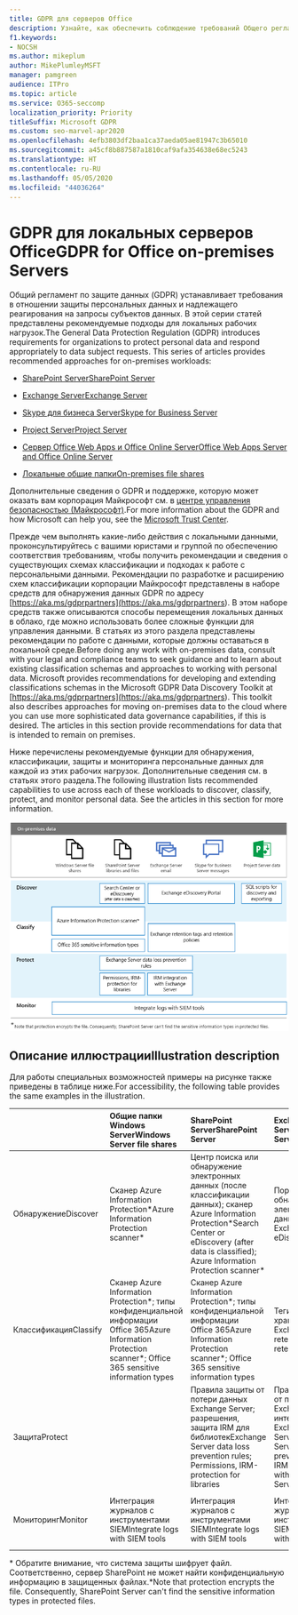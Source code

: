 ```yaml
---
title: GDPR для серверов Office
description: Узнайте, как обеспечить соблюдение требований Общего регламента по защите данных (GDPR) на локальных серверах Office.
f1.keywords:
- NOCSH
ms.author: mikeplum
author: MikePlumleyMSFT
manager: pamgreen
audience: ITPro
ms.topic: article
ms.service: O365-seccomp
localization_priority: Priority
titleSuffix: Microsoft GDPR
ms.custom: seo-marvel-apr2020
ms.openlocfilehash: 4efb3803df2baa1ca37aeda05ae81947c3b65010
ms.sourcegitcommit: a45cf8b887587a1810caf9afa354638e68ec5243
ms.translationtype: HT
ms.contentlocale: ru-RU
ms.lasthandoff: 05/05/2020
ms.locfileid: "44036264"
---
```

# <a name="gdpr-for-office-on-premises-servers"></a><span data-ttu-id="76148-103">GDPR для локальных серверов Office</span><span class="sxs-lookup"><span data-stu-id="76148-103">GDPR for Office on-premises Servers</span></span>

<span data-ttu-id="76148-p101">Общий регламент по защите данных (GDPR) устанавливает требования в отношении защиты персональных данных и надлежащего реагирования на запросы субъектов данных. В этой серии статей представлены рекомендуемые подходы для локальных рабочих нагрузок.</span><span class="sxs-lookup"><span data-stu-id="76148-p101">The General Data Protection Regulation (GDPR) introduces requirements for organizations to protect personal data and respond appropriately to data subject requests. This series of articles provides recommended approaches for on-premises workloads:</span></span>

-   [<span data-ttu-id="76148-106">SharePoint Server</span><span class="sxs-lookup"><span data-stu-id="76148-106">SharePoint Server</span></span>](gdpr-for-sharepoint-server.md)

-   [<span data-ttu-id="76148-107">Exchange Server</span><span class="sxs-lookup"><span data-stu-id="76148-107">Exchange Server</span></span>](gdpr-for-exchange-server.md)

-   [<span data-ttu-id="76148-108">Skype для бизнеса Server</span><span class="sxs-lookup"><span data-stu-id="76148-108">Skype for Business Server</span></span>](gdpr-for-skype-for-business-server.md)

-   [<span data-ttu-id="76148-109">Project Server</span><span class="sxs-lookup"><span data-stu-id="76148-109">Project Server</span></span>](gdpr-for-project-server.md)

-   [<span data-ttu-id="76148-110">Сервер Office Web Apps и Office Online Server</span><span class="sxs-lookup"><span data-stu-id="76148-110">Office Web Apps Server and Office Online Server</span></span>](gdpr-for-office-online-server.md)

-   [<span data-ttu-id="76148-111">Локальные общие папки</span><span class="sxs-lookup"><span data-stu-id="76148-111">On-premises file shares</span></span>](gdpr-for-on-premises-file-shares.md)

<span data-ttu-id="76148-112">Дополнительные сведения о GDPR и поддержке, которую может оказать вам корпорация Майкрософт см. в [центре управления безопасностью (Майкрософт)](https://www.microsoft.com/trust-center/privacy/gdpr-overview
).</span><span class="sxs-lookup"><span data-stu-id="76148-112">For more information about the GDPR and how Microsoft can help you, see the [Microsoft Trust Center](https://www.microsoft.com/trust-center/privacy/gdpr-overview
).</span></span>

<span data-ttu-id="76148-p102">Прежде чем выполнять какие-либо действия с локальными данными, проконсультируйтесь с вашими юристами и группой по обеспечению соответствия требованиям, чтобы получить рекомендации и сведения о существующих схемах классификации и подходах к работе с персональными данными. Рекомендации по разработке и расширению схем классификации корпорации Майкрософт представлены в наборе средств для обнаружения данных GDPR по адресу [https://aka.ms/gdprpartners](<https://aka.ms/gdprpartners>). В этом наборе средств также описываются способы перемещения локальных данных в облако, где можно использовать более сложные функции для управления данными. В статьях из этого раздела представлены рекомендации по работе с данными, которые должны оставаться в локальной среде.</span><span class="sxs-lookup"><span data-stu-id="76148-p102">Before doing any work with on-premises data, consult with your legal and compliance teams to seek guidance and to learn about existing classification schemas and approaches to working with personal data. Microsoft provides recommendations for developing and extending classifications schemas in the Microsoft GDPR Data Discovery Toolkit at [https://aka.ms/gdprpartners](<https://aka.ms/gdprpartners>). This toolkit also describes approaches for moving on-premises data to the cloud where you can use more sophisticated data governance capabilities, if this is desired. The articles in this section provide recommendations for data that is intended to remain on premises.</span></span>

<span data-ttu-id="76148-p103">Ниже перечислены рекомендуемые функции для обнаружения, классификации, защиты и мониторинга персональные данных для каждой из этих рабочих нагрузок. Дополнительные сведения см. в статьях этого раздела.</span><span class="sxs-lookup"><span data-stu-id="76148-p103">The following illustration lists recommended capabilities to use across each of these workloads to discover, classify, protect, and monitor personal data. See the articles in this section for more information.</span></span>

![](../media/gdpr-for-office-servers-image1.png)

## <a name="illustration-description"></a><span data-ttu-id="76148-119">Описание иллюстрации</span><span class="sxs-lookup"><span data-stu-id="76148-119">Illustration description</span></span>

<span data-ttu-id="76148-120">Для работы специальных возможностей примеры на рисунке также приведены в таблице ниже.</span><span class="sxs-lookup"><span data-stu-id="76148-120">For accessibility, the following table provides the same examples in the illustration.</span></span>

|             |<span data-ttu-id="76148-121">Общие папки Windows Server</span><span class="sxs-lookup"><span data-stu-id="76148-121">Windows Server file shares</span></span>|<span data-ttu-id="76148-122">SharePoint Server</span><span class="sxs-lookup"><span data-stu-id="76148-122">SharePoint Server</span></span>|<span data-ttu-id="76148-123">Exchange Server</span><span class="sxs-lookup"><span data-stu-id="76148-123">Exchange Server</span></span>|<span data-ttu-id="76148-124">Skype для бизнеса</span><span class="sxs-lookup"><span data-stu-id="76148-124">Skype for Business</span></span>|<span data-ttu-id="76148-125">Project Server</span><span class="sxs-lookup"><span data-stu-id="76148-125">Project Server</span></span>|
|:------------|:-------------------------|:----------------|:--------------|:-----------------|:-------------|
|<span data-ttu-id="76148-126">Обнаружение</span><span class="sxs-lookup"><span data-stu-id="76148-126">Discover</span></span>|<span data-ttu-id="76148-127">Сканер Azure Information Protection\*</span><span class="sxs-lookup"><span data-stu-id="76148-127">Azure Information Protection scanner\*</span></span>|<span data-ttu-id="76148-128">Центр поиска или обнаружение электронных данных (после классификации данных); сканер Azure Information Protection\*</span><span class="sxs-lookup"><span data-stu-id="76148-128">Search Center or eDiscovery (after data is classified); Azure Information Protection scanner\*</span></span>|<span data-ttu-id="76148-129">Портал обнаружения электронных данных Exchange</span><span class="sxs-lookup"><span data-stu-id="76148-129">Exchange eDiscovery Portal</span></span>|<span data-ttu-id="76148-130">Портал обнаружения электронных данных Exchange</span><span class="sxs-lookup"><span data-stu-id="76148-130">Exchange eDiscovery portal</span></span>|<span data-ttu-id="76148-131">Скрипты SQL для обнаружения и экспорта</span><span class="sxs-lookup"><span data-stu-id="76148-131">SQL scripts for discovery and exporting</span></span>|
|<span data-ttu-id="76148-132">Классификация</span><span class="sxs-lookup"><span data-stu-id="76148-132">Classify</span></span>|<span data-ttu-id="76148-133">Сканер Azure Information Protection\*; типы конфиденциальной информации Office 365</span><span class="sxs-lookup"><span data-stu-id="76148-133">Azure Information Protection scanner\*; Office 365 sensitive information types</span></span>|<span data-ttu-id="76148-134">Сканер Azure Information Protection\*; типы конфиденциальной информации Office 365</span><span class="sxs-lookup"><span data-stu-id="76148-134">Azure Information Protection scanner\*; Office 365 sensitive information types</span></span>|<span data-ttu-id="76148-135">Теги и политики хранения Exchange</span><span class="sxs-lookup"><span data-stu-id="76148-135">Exchange retention tags and retention policies</span></span>|<span data-ttu-id="76148-136">Теги и политики хранения Exchange</span><span class="sxs-lookup"><span data-stu-id="76148-136">Exchange retention tags and retention policies</span></span>||
|<span data-ttu-id="76148-137">Защита</span><span class="sxs-lookup"><span data-stu-id="76148-137">Protect</span></span>||<span data-ttu-id="76148-138">Правила защиты от потери данных Exchange Server; разрешения, защита IRM для библиотек</span><span class="sxs-lookup"><span data-stu-id="76148-138">Exchange Server data loss prevention rules; Permissions, IRM-protection for libraries</span></span>|<span data-ttu-id="76148-139">Правила защиты от потери данных Exchange Server; интеграция IRM с Exchange Server</span><span class="sxs-lookup"><span data-stu-id="76148-139">Exchange Server data loss prevention rules; IRM integration with Exchange Server</span></span>|||
|<span data-ttu-id="76148-140">Мониторинг</span><span class="sxs-lookup"><span data-stu-id="76148-140">Monitor</span></span>|<span data-ttu-id="76148-141">Интеграция журналов с инструментами SIEM</span><span class="sxs-lookup"><span data-stu-id="76148-141">Integrate logs with SIEM tools</span></span>|<span data-ttu-id="76148-142">Интеграция журналов с инструментами SIEM</span><span class="sxs-lookup"><span data-stu-id="76148-142">Integrate logs with SIEM tools</span></span>|<span data-ttu-id="76148-143">Интеграция журналов с инструментами SIEM</span><span class="sxs-lookup"><span data-stu-id="76148-143">Integrate logs with SIEM tools</span></span>|<span data-ttu-id="76148-144">Интеграция журналов с инструментами SIEM</span><span class="sxs-lookup"><span data-stu-id="76148-144">Integrate logs with SIEM tools</span></span>|<span data-ttu-id="76148-145">Интеграция журналов с инструментами SIEM</span><span class="sxs-lookup"><span data-stu-id="76148-145">Integrate logs with SIEM tools</span></span>|

<span data-ttu-id="76148-p104">\* Обратите внимание, что система защиты шифрует файл. Соответственно, сервер SharePoint не может найти конфиденциальную информацию в защищенных файлах.</span><span class="sxs-lookup"><span data-stu-id="76148-p104">\*Note that protection encrypts the file. Consequently, SharePoint Server can't find the sensitive information types in protected files.</span></span>
